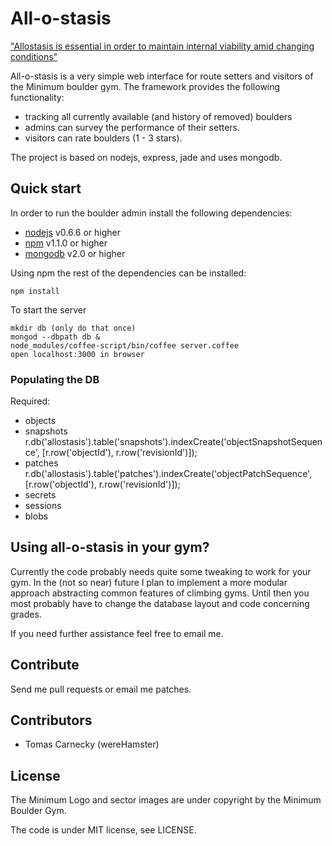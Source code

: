 # All-o-stasis

["Allostasis is essential in order to maintain internal viability amid
changing conditions"](http://en.wikipedia.org/wiki/Allostasis)

All-o-stasis is a very simple web interface for route setters and visitors of the
Minimum boulder gym. The framework provides the following functionality:

* tracking all currently available (and history of removed) boulders
* admins can survey the performance of their setters.
* visitors can rate boulders (1 - 3 stars).

The project is based on nodejs, express, jade and uses mongodb.



## Quick start ##

In order to run the boulder admin install the following dependencies:

* [nodejs](http://nodejs.org/) v0.6.6 or higher
* [npm](http://npmjs.org/) v1.1.0 or higher
* [mongodb](http://www.mongodb.org/) v2.0 or higher

Using npm the rest of the dependencies can be installed:

    npm install

To start the server

    mkdir db (only do that once)
    mongod --dbpath db &
    node_modules/coffee-script/bin/coffee server.coffee
    open localhost:3000 in browser


### Populating the DB ###


Required:

- objects
- snapshots
    r.db('allostasis').table('snapshots').indexCreate('objectSnapshotSequence',
        [r.row('objectId'), r.row('revisionId')]);
- patches
    r.db('allostasis').table('patches').indexCreate('objectPatchSequence',
            [r.row('objectId'), r.row('revisionId')]);
- secrets
- sessions
- blobs


## Using all-o-stasis in your gym?

Currently the code probably needs quite some tweaking to work for your gym. In
the (not so near) future I plan to implement a more modular approach abstracting
common features of climbing gyms. Until then you most probably have to change
the database layout and code concerning grades.

If you need further assistance feel free to email me.


## Contribute ##

Send me pull requests or email me patches.

## Contributors ##

- Tomas Carnecky (wereHamster)


## License ##

The Minimum Logo and sector images are under copyright by the Minimum Boulder
Gym.

The code is under MIT license, see LICENSE.
